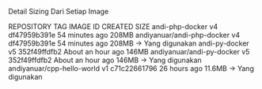Detail Sizing Dari Setiap Image

REPOSITORY                   TAG       IMAGE ID       CREATED             SIZE
andi-php-docker              v4        df47959b391e   54 minutes ago      208MB 
andiyanuar/andi-php-docker   v4        df47959b391e   54 minutes ago      208MB -> Yang digunakan
andi-py-docker               v5        352f49ffdfb2   About an hour ago   146MB 
andiyanuar/andi-py-docker    v5        352f49ffdfb2   About an hour ago   146MB -> Yang digunakan
andiyanuar/cpp-hello-world   v1        c71c22661796   26 hours ago        11.6MB -> Yang digunakan
